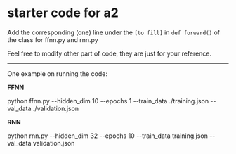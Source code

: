 # starter code for a2

Add the corresponding (one) line under the ``[to fill]`` in ``def forward()`` of the class for ffnn.py and rnn.py

Feel free to modify other part of code, they are just for your reference.

---

One example on running the code:

**FFNN**

python ffnn.py --hidden_dim 10 --epochs 1 --train_data ./training.json --val_data ./validation.json


**RNN**

python rnn.py --hidden_dim 32 --epochs 10 --train_data training.json --val_data validation.json

